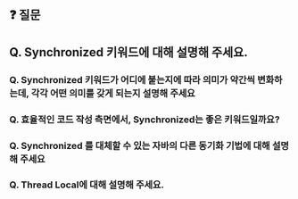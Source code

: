 ## ❓ 질문
## Q. Synchronized 키워드에 대해 설명해 주세요.
### Q. Synchronized 키워드가 어디에 붙는지에 따라 의미가 약간씩 변화하는데, 각각 어떤 의미를 갖게 되는지 설명해 주세요
### Q. 효율적인 코드 작성 측면에서, Synchronized는 좋은 키워드일까요? 
### Q. Synchronized 를 대체할 수 있는 자바의 다른 동기화 기법에 대해 설명해 주세요
### Q. Thread Local에 대해 설명해 주세요.
